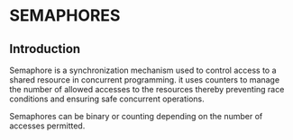 SEMAPHORES
=
Introduction
-
Semaphore is a synchronization mechanism used to control access
to a shared resource in concurrent programming. it uses counters
to manage the number of allowed accesses to the resources thereby 
preventing race conditions and ensuring safe concurrent operations.


Semaphores can be binary or counting depending on the number of
accesses permitted.